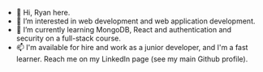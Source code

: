 - 👋 Hi, Ryan here. 
- 👀 I’m interested in web development and web application development.
- 🌱 I’m currently learning MongoDB, React and authentication and security on a full-stack course.
- 📫 I'm available for hire and work as a junior developer, and I'm a fast learner. 
Reach me on my LinkedIn page (see my main Github profile).

<!---
eaglesTear/eaglesTear is a ✨ special ✨ repository because its `README.md` (this file) appears on your GitHub profile.
You can click the Preview link to take a look at your changes.
--->
